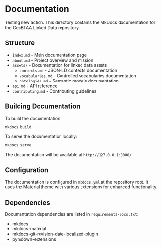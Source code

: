 # Documentation

Testing new action. This directory contains the MkDocs documentation for the GeoBTAA Linked Data repository.

## Structure

- `index.md` - Main documentation page
- `about.md` - Project overview and mission
- `assets/` - Documentation for linked data assets
  - `contexts.md` - JSON-LD contexts documentation
  - `vocabularies.md` - Controlled vocabularies documentation
  - `ontologies.md` - Semantic models documentation
- `api.md` - API reference
- `contributing.md` - Contributing guidelines

## Building Documentation

To build the documentation:

```bash
mkdocs build
```

To serve the documentation locally:

```bash
mkdocs serve
```

The documentation will be available at `http://127.0.0.1:8000/`

## Configuration

The documentation is configured in `mkdocs.yml` at the repository root. It uses the Material theme with various extensions for enhanced functionality.

## Dependencies

Documentation dependencies are listed in `requirements-docs.txt`:

- mkdocs
- mkdocs-material
- mkdocs-git-revision-date-localized-plugin
- pymdown-extensions 